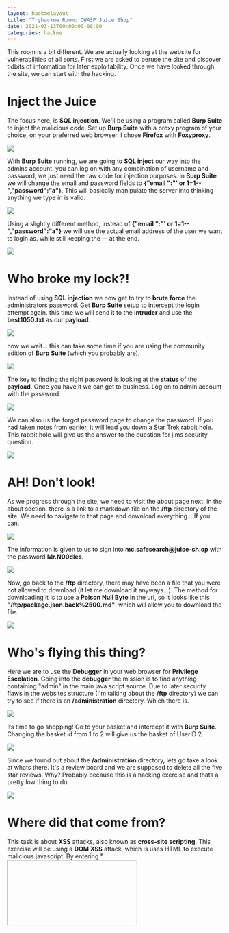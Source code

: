 ```yaml
---
layout: hackmelayout
title: "Tryhackme Room: OWASP Juice Shop"
date: 2021-03-13T00:00:00-08:00 
categories: hackme
---
```


This room is a bit different. We are actually looking at the website for vulnerabilities of all sorts. First we are asked to peruse the site and discover tidbits of information for later exploitability. Once we have looked through the site, we can start with the hacking. 

<h1>Inject the Juice</h1>

The focus here, is __SQL injection__. We'll be using a program called __Burp Suite__ to inject the malicious code. Set up __Burp Suite__ with a proxy program of your choice, on your preferred web browser. I chose __Firefox__ with __Foxyproxy__.

![](https://clamshatter.github.io/assets/juicy21.png)

With __Burp Suite__ running, we are going to __SQL inject__ our way into the admins account. you can log on with any combination of username and password, we just need the raw code for injection purposes. in __Burp Suite__ we will change the email and password fields to __{"email ":"' or 1=1--","password":"a"}__. This will basically manipulate the server into thinking anything we type in is valid. 

![](https://clamshatter.github.io/assets/juicy15.png)

Using a slightly different method, instead of __{"email ":"' or 1=1--","password":"a"}__ we will use the actual email address of the user we want to login as. while still keeping the -- at the end. 

![](https://clamshatter.github.io/assets/juicy1.png)

<h1>Who broke my lock?!</h1>

Instead of using __SQL injection__ we now get to try to __brute force__ the administrators password. Get __Burp Suite__ setup to intercept the login attempt again. this time we will send it to the __intruder__ and use the __best1050.txt__ as our __payload__.

![](https://clamshatter.github.io/assets/juicy18.png)

now we wait... this can take some time if you are using the community edition of __Burp Suite__ (which you probably are).

![](https://clamshatter.github.io/assets/juicy19.png)

The key to finding the right password  is looking at the __status__ of the __payload__. Once you have it we can get to business. Log on to admin account with the password.

![](https://clamshatter.github.io/assets/juicy20.png)

We can also us the forgot password page to change the password. If you had taken notes from earlier, it will lead you down a Star Trek rabbit hole. This rabbit hole will give us the answer to the question for jims security question. 

![](https://clamshatter.github.io/assets/juicy2.png)

<h1>AH! Don't look!</h1>

As we progress through the site, we need to visit the about page next. in the about section, there is a link to a markdown file on the __/ftp__ directory of the site. We need to navigate to that page and download everything... If you can.

![](https://clamshatter.github.io/assets/juicy4.png)

The information is given to us to sign into __mc.safesearch@juice-sh.op__ with the password __Mr.N00dles__.

![](https://clamshatter.github.io/assets/juicy5.png)

Now, go back to the __/ftp__ directory, there may have been a file that you were not allowed to download (it let me download it anyways...). The method for downloading it is to use a __Poison Null Byte__ in the url, so it looks like this __"<IP>/ftp/package.json.back%2500.md"__. which will allow you to download the file.

![](https://clamshatter.github.io/assets/juicy6.png)

<h1>Who's flying this thing?</h1>

Here we are to use the __Debugger__ in your web browser for __Privilege Escelation__. Going into the __debugger__ the mission is to find anything containing "admin" in the main java script source. Due to later security flaws in the websites structure (I'm talking about the __/ftp__ directory) we can try to see if there is an __/administration__ directory. Which there is. 

![](https://clamshatter.github.io/assets/juicy7.png)

Its time to go shopping! Go to your basket and intercept it with __Burp Suite__. Changing the basket id from 1 to 2 will give us the basket of UserID 2.

![](https://clamshatter.github.io/assets/juicy8.png)

Since we found out about the __/administration__ directory, lets go take a look at whats there. It's a review board and we are supposed to delete all the five star reviews. Why? Probably because this is a hacking exercise and thats a pretty low thing to do.

![](https://clamshatter.github.io/assets/juicy9.png)

<h1>Where did that come from?</h1>

This task is about __XSS__ attacks, also known as __cross-site scripting__. This exercise will be using a __DOM XSS__ attack, which is uses HTML to execute malicious javascript. By entering __"<iframe src="javascript:aler{'xss')">"__ into the search bar, we will be greeted with a popup alert, with "xss" in it.

![](https://clamshatter.github.io/assets/juicy10.png)

Next, we will execute a __persistent xss attack__. Setting up __Burp Suite__ to intercept the process. check the __last login IP__ and then logout. going to __Burp Suite__ we need to __add True_CLient-IP__ right after __cookies__ in the intercept __/rest/saveLoginIP__ as the __GET__ and give it the same iframe parameters as the last time. This will make the __last login IP__ display xss instead.

![](https://clamshatter.github.io/assets/juicy11.png)
![](https://clamshatter.github.io/assets/juicy12.png)

Our next objective is to perform a __refleced xss__ attack. Go back and login into the admins account and navigate to the order history. In the track results page of an item in deliver, we will replace he ID of the tracking results in the websites address with another iframe to make another xss popup. 


![](https://clamshatter.github.io/assets/juicy13.png)

We are done... or are we??? go to the score board page and see all the extra little things that can be accomplished.

![](https://clamshatter.github.io/assets/juicy14.png)
